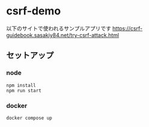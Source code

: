 # csrf-demo

以下のサイトで使われるサンプルアプリです
https://csrf-guidebook.sasakiy84.net/try-csrf-attack.html

## セットアップ

### node

```
npm install
npm run start
```

### docker

```
docker compose up
```
